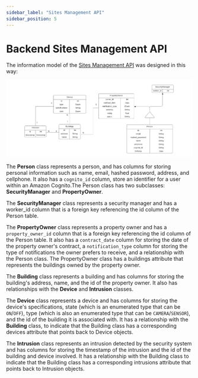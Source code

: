 ```yaml
---
sidebar_label: "Sites Management API"
sidebar_position: 5
---
```


# Backend Sites Management API

The information model of the [Sites Management API](https://github.com/ES-07/sites-management-api) was designed in this way:

![Information Model](../../../static/img/db.png)

The **Person** class represents a person, and has columns for storing personal information such as name, email, hashed password, address, and cellphone. It also has a `cognito_id` column, store an identifier for a user within an Amazon Cognito.The Person class has two subclasses: **SecurityManager** and **PropertyOwner**.

The **SecurityManager** class represents a security manager and has a worker_id column that is a foreign key referencing the id column of the Person table.

The **PropertyOwner** class represents a property owner and has a `property_owner_id` column that is a foreign key referencing the id column of the Person table. It also has a `contract_date` column for storing the date of the property owner's contract, a `notification_type` column for storing the type of notifications the owner prefers to receive, and a relationship with the Person class. The PropertyOwner class has a buildings attribute that represents the buildings owned by the property owner.

The **Building** class represents a building and has columns for storing the building's address, name, and the id of the property owner. It also has relationships with the **Device** and **Intrusion** classes.

The **Device** class represents a device and has columns for storing the device's specifications, state (which is an enumerated type that can be `ON`/`OFF`), type (which is also an enumerated type that can be `CAMERA`/`SENSOR`), and the id of the building it is associated with. It has a relationship with the **Building** class, to indicate that the Building class has a corresponding devices attribute that points back to Device objects.

The **Intrusion** class represents an intrusion detected by the security system and has columns for storing the timestamp of the intrusion and the id of the building and device involved. It has a relationship with the Building class to indicate that the Building class has a corresponding intrusions attribute that points back to Intrusion objects.
